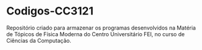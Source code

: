 # Codigos-CC3121
Repositório criado para armazenar os programas desenvolvidos na Matéria de Tópicos de Física Moderna do Centro Universitário FEI, no curso de Ciências da Computação.
